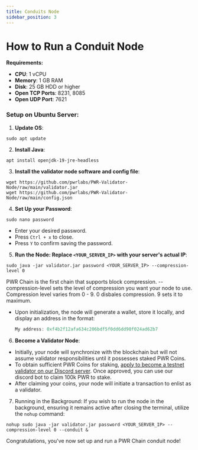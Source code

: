 ```yaml
---
title: Conduits Node
sidebar_position: 3
---
```


# How to Run a Conduit Node

**Requirements:**

- **CPU**: 1 vCPU
- **Memory**: 1 GB RAM
- **Disk**: 25 GB HDD or higher
- **Open TCP Ports**: 8231, 8085
- **Open UDP Port**: 7621

### Setup on Ubuntu Server:

1. **Update OS**:

```shell
sudo apt update
```

2. **Install Java**:

```shell
apt install openjdk-19-jre-headless
```

3. **Install the validator node software and config file**:

```shell
wget https://github.com/pwrlabs/PWR-Validator-Node/raw/main/validator.jar
wget https://github.com/pwrlabs/PWR-Validator-Node/raw/main/config.json
```

4. **Set Up your Password**:

```shell
sudo nano password
```

- Enter your desired password.
- Press `Ctrl + x` to close.
- Press `Y` to confirm saving the password.

5. **Run the Node: Replace `<YOUR_SERVER_IP>` with your server's actual IP**:

```shell
sudo java -jar validator.jar password <YOUR_SERVER_IP> --compression-level 0
```

PWR Chain is the first chain that supports block compression. --compression-level sets the level of compression you want your node to use. Compression level varies from 0 - 9. 0 disbales compression. 9 sets it to maximum.

- Upon initialization, the node will generate a wallet, store it locally, and display an address in the format:
  
  ```js
  My address: 0xf4b2f12afa634c206bdf5f0dd6dd90f024ad62b7
  ```

6. **Become a Validator Node**:

- Initially, your node will synchronize with the blockchain but will not assume validator responsibilities until it possesses staked PWR Coins.
- To obtain sufficient PWR Coins for staking, [apply to become a testnet validator on our Discord server](https://discord.gg/DJkcuy9SAg). Once approved, you can use our discord bot to claim 100k PWR to stake.
- After claiming your coins, your node will initiate a transaction to enlist as a validator.

7. Running in the Background: If you wish to run the node in the background, ensuring it remains active after closing the terminal, utilize the `nohup` command:

```shell
nohup sudo java -jar validator.jar password <YOUR_SERVER_IP> --compression-level 0 --conduit &
```

Congratulations, you've now set up and run a PWR Chain conduit node!
